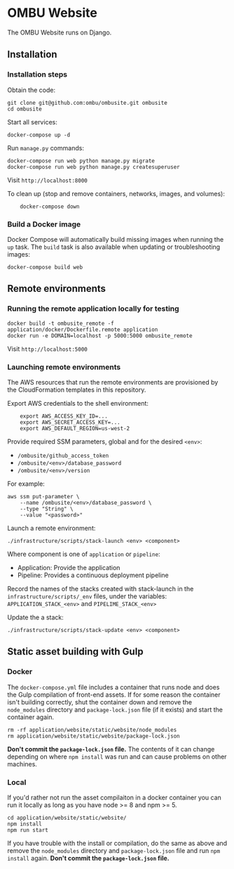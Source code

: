 OMBU Website
============

The OMBU Website runs on Django.

Installation
------------

### Installation steps

Obtain the code:

    git clone git@github.com:ombu/ombusite.git ombusite
    cd ombusite

Start all services:

    docker-compose up -d

Run `manage.py` commands:

    docker-compose run web python manage.py migrate
    docker-compose run web python manage.py createsuperuser

Visit `http://localhost:8000`

To clean up (stop and remove containers, networks, images, and volumes):

        docker-compose down

### Build a Docker image

Docker Compose will automatically build missing images when running the `up`
task. The `build` task is also available when updating or troubleshooting
images:

    docker-compose build web


Remote environments
-------------------

### Running the remote application locally for testing

    docker build -t ombusite_remote -f application/docker/Dockerfile.remote application
    docker run -e DOMAIN=localhost -p 5000:5000 ombusite_remote

Visit `http://localhost:5000`

### Launching remote environments

The AWS resources that run the remote environments are provisioned by the 
CloudFormation templates in this repository. 

Export AWS credentials to the shell environment:

        export AWS_ACCESS_KEY_ID=...
        export AWS_SECRET_ACCESS_KEY=...
        export AWS_DEFAULT_REGION=us-west-2

Provide required SSM parameters, global and for the desired `<env>`:

- `/ombusite/github_access_token`
- `/ombusite/<env>/database_password`
- `/ombusite/<env>/version`

For example:

    aws ssm put-parameter \
        --name /ombusite/<env>/database_password \
        --type "String" \
        --value "<password>"

Launch a remote environment:

    ./infrastructure/scripts/stack-launch <env> <component>
    
Where component is one of `application` or `pipeline`:

- Application: Provide the application
- Pipeline: Provides a continuous deployment pipeline

Record the names of the stacks created with stack-launch in the 
`infrastructure/scripts/_env` files, under the variables:
`APPLICATION_STACK_<env>` and `PIPELIME_STACK_<env>` 

Update the a stack:

    ./infrastructure/scripts/stack-update <env> <component>


## Static asset building with Gulp

### Docker

The `docker-compose.yml` file includes a container that runs node and does the
Gulp compilation of front-end assets. If for some reason the container isn't
building correctly, shut the container down and remove the `node_modules`
directory and `package-lock.json` file (if it exists) and start the container
again.

    rm -rf application/website/static/website/node_modules
    rm application/website/static/website/package-lock.json

**Don't commit the `package-lock.json` file.** The contents of it can change
depending on where `npm install` was run and can cause problems on other
machines.

### Local

If you'd rather not run the asset compilaiton in a docker container you can
run it locally as long as you have node >= 8 and npm >= 5.

    cd application/website/static/website/
    npm install
    npm run start

If you have trouble with the install or compilation, do the same as above and
remove the `node_modules` directory and `package-lock.json` file and run
`npm install` again. **Don't commit the `package-lock.json` file.**
